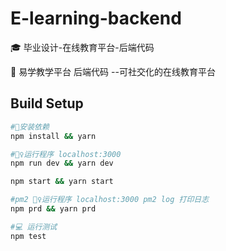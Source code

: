 # E-learning-backend
🎓 毕业设计-在线教育平台-后端代码

🏫 易学教学平台 后端代码 --可社交化的在线教育平台

## Build Setup

``` bash
#🔧安装依赖
npm install && yarn

#🏃‍♀️运行程序 localhost:3000
npm run dev && yarn dev

npm start && yarn start

#pm2 🏃‍♀️运行程序 localhost:3000 pm2 log 打印日志
npm prd && yarn prd

#💻 运行测试
npm test



